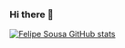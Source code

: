 ### Hi there 👋


[![Felipe Sousa GitHub stats](https://github-readme-stats.vercel.app/api?username=felipeso15&show_icons=true&theme=dracula)](https://github.com/anuraghazra/github-readme-stats)



